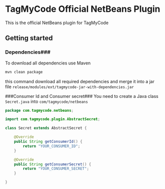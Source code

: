 TagMyCode Official NetBeans Plugin
==================================

This is the official NetBeans plugin for TagMyCode


## Getting started ##
### Dependencies###
To download all dependencies use Maven

```bash
mvn clean package
```

this command download all required dependencies and merge it into a jar file ```release/modules/ext/tagmycode-jar-with-dependencies.jar```

###Consumer Id and Consumer secret###
You need to create a Java class ```Secret.java``` into ```com/tagmycode/netbeans```

```java
package com.tagmycode.netbeans;

import com.tagmycode.plugin.AbstractSecret;

class Secret extends AbstractSecret {

    @Override
    public String getConsumerId() {
        return "YOUR_CONSUMER_ID";
    }

    @Override
    public String getConsumerSecret() {
        return "YOUR_CONSUMER_SECRET";
    }

}

```
